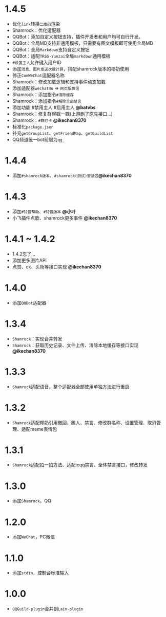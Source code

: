 # 1.4.5

* 优化`link`转换`二维码`渲染
* Shamrock：优化适配器
* QQBot：添加自定义按钮支持，插件开发者和用户均可自行开发。
* QQBot：全局MD支持非通用模板，只需要有图文模板即可使用全局MD
* QQBot：全局`Markdown`支持自定义按钮
* QQBot：适配`TRSS-Yunzai`全局`markdown`通用模板
* `#设置主人`允许键入用户ID
* 添加`消息、图片发送次数计算`，搭配shamrock版本的椰奶使用
* 修正`ComWeChat`适配器名称
* Shamrock：修改加载逻辑和支持事件动态加载
* 添加适配器`wechat4u` => `网页版微信`
* Shamrock：添加指令`#清除缓存`
* Shamrock：添加指令`#解除全部禁言`
* 添加功能 #禁用主人 #启用主人 **@batvbs** 
* Shamrock：修复群聊戳一戳(上游删了原先接口...)
* Shamrock：`#群打卡` **@ikechan8370** 
* 标准化`package.json`
* 补充`getGroupList`、`getFriendMap`、`getGuildList`
* QQ频道统一bot前缀为`qg_`

# 1.4.4

* 添加`#shamrock版本`、`#shamrock(测试)安装包`**@ikechan8370** 

# 1.4.3

* 添加`#铃音帮助`、`#铃音版本` **@小叶** 
* 小飞插件点歌、shamrock更多事件 **@ikechan8370** 


# 1.4.1 ~ 1.4.2

* 1.4.2忘了...
* 添加更多图片API
* 点赞、ck、头衔等接口实现 **@ikechan8370** 

# 1.4.0

* 添加`QQBot`适配器

# 1.3.4

* `Shamrock`：实现合并转发
* `Shamrock`：获取历史记录、文件上传、清除本地缓存等接口实现 **@ikechan8370** 

# 1.3.3

* `Shamrock`适配语音，整个适配器全部使用单独方法进行重启

# 1.3.2

* `Shamrock`适配椰奶引用撤回、踢人、禁言、修改群名称、设置管理、取消管理、适配meme表情包

# 1.3.1

* `Shamrock`适配拍一拍方法、适配icqq禁言、全体禁言接口，修改转发

# 1.3.0

* 添加`Shamrock`，QQ

# 1.2.0

* 添加`WeChat`，PC微信

# 1.1.0

* 添加`stdin`，控制台标准输入

# 1.0.0

* `QQGuild-plugin`合并到`Lain-plugin`